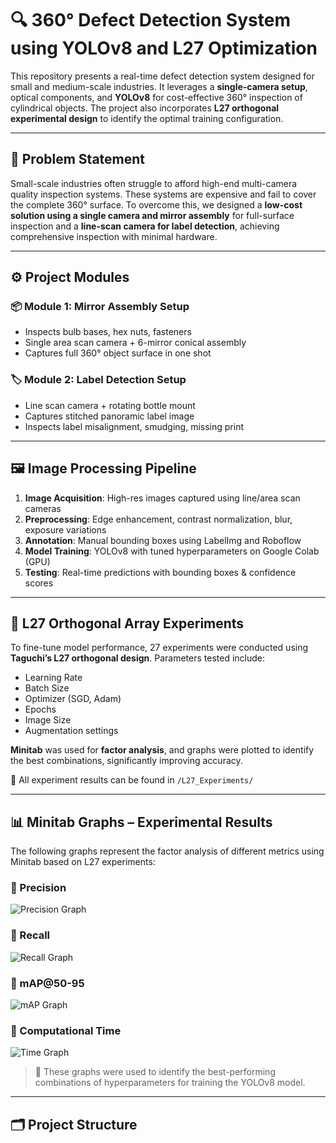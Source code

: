 # 🔍 360° Defect Detection System using YOLOv8 and L27 Optimization

This repository presents a real-time defect detection system designed for small and medium-scale industries. It leverages a **single-camera setup**, optical components, and **YOLOv8** for cost-effective 360° inspection of cylindrical objects. The project also incorporates **L27 orthogonal experimental design** to identify the optimal training configuration.

---

## 🚩 Problem Statement

Small-scale industries often struggle to afford high-end multi-camera quality inspection systems. These systems are expensive and fail to cover the complete 360° surface. To overcome this, we designed a **low-cost solution using a single camera and mirror assembly** for full-surface inspection and a **line-scan camera for label detection**, achieving comprehensive inspection with minimal hardware.

---

## ⚙️ Project Modules

### 📦 Module 1: Mirror Assembly Setup
- Inspects bulb bases, hex nuts, fasteners
- Single area scan camera + 6-mirror conical assembly
- Captures full 360° object surface in one shot

### 🏷️ Module 2: Label Detection Setup
- Line scan camera + rotating bottle mount
- Captures stitched panoramic label image
- Inspects label misalignment, smudging, missing print

---

## 🖼️ Image Processing Pipeline

1. **Image Acquisition**: High-res images captured using line/area scan cameras
2. **Preprocessing**: Edge enhancement, contrast normalization, blur, exposure variations
3. **Annotation**: Manual bounding boxes using LabelImg and Roboflow
4. **Model Training**: YOLOv8 with tuned hyperparameters on Google Colab (GPU)
5. **Testing**: Real-time predictions with bounding boxes & confidence scores

---

## 🧪 L27 Orthogonal Array Experiments

To fine-tune model performance, 27 experiments were conducted using **Taguchi’s L27 orthogonal design**. Parameters tested include:

- Learning Rate
- Batch Size
- Optimizer (SGD, Adam)
- Epochs
- Image Size
- Augmentation settings

**Minitab** was used for **factor analysis**, and graphs were plotted to identify the best combinations, significantly improving accuracy.

📁 All experiment results can be found in `/L27_Experiments/`

---

## 📊 Minitab Graphs – Experimental Results

The following graphs represent the factor analysis of different metrics using Minitab based on L27 experiments:

### 🔹 Precision
![Precision Graph](graphs/precision.png)

### 🔹 Recall
![Recall Graph](Image-Processing-Project/map50andrecall.jpg)

### 🔹 mAP@50-95
![mAP Graph](graphs/map50-95.png)

### 🔹 Computational Time
![Time Graph](graphs/computational_time.png)

> 📌 These graphs were used to identify the best-performing combinations of hyperparameters for training the YOLOv8 model.


---

## 🗂️ Project Structure


